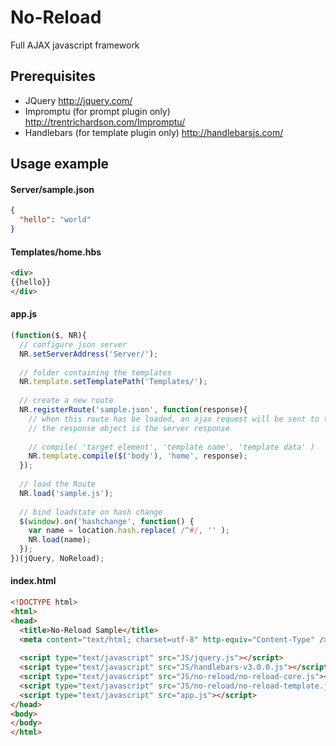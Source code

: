 # No-Reload
Full AJAX javascript framework

## Prerequisites

* JQuery http://jquery.com/
* Impromptu (for prompt plugin only) http://trentrichardson.com/Impromptu/
* Handlebars (for template plugin only) http://handlebarsjs.com/

## Usage example

#### Server/sample.json
```json
{
  "hello": "world"
}
```

#### Templates/home.hbs
```html
<div>
{{hello}}
</div>
```

#### app.js
```javascript
(function($, NR){
  // configure json server
  NR.setServerAddress('Server/');
  
  // folder containing the templates
  NR.template.setTemplatePath('Templates/');
  
  // create a new route
  NR.registerRoute('sample.json', function(response){
    // when this route has be loaded, an ajax request will be sent to the server
    // the response object is the server response
    
    // compile( 'target element', 'template name', 'template data' )
    NR.template.compile($('body'), 'home', response);
  });
  
  // load the Route 
  NR.load('sample.js');
  
  // bind loadstate on hash change
  $(window).on('hashchange', function() {
    var name = location.hash.replace( /^#/, '' );
    NR.load(name);
  });
})(jQuery, NoReload);

```

#### index.html
```html
<!DOCTYPE html>
<html>
<head>
  <title>No-Reload Sample</title>
  <meta content="text/html; charset=utf-8" http-equiv="Content-Type" />
  
  <script type="text/javascript" src="JS/jquery.js"></script>
  <script type="text/javascript" src="JS/handlebars-v3.0.0.js"></script>
  <script type="text/javascript" src="JS/no-reload/no-reload-core.js"></script>
  <script type="text/javascript" src="JS/no-reload/no-reload-template.js"></script>
  <script type="text/javascript" src="app.js"></script>
</head>
<body>
</body>
</html>
```
